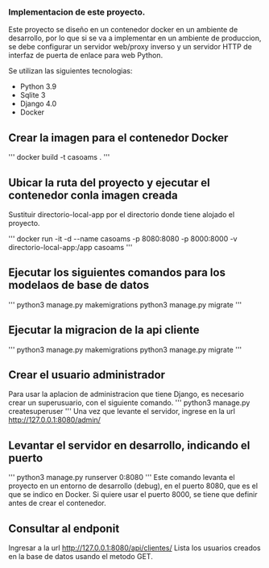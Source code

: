 ### Implementacion de este proyecto.

Este proyecto se diseño en un contenedor docker en un ambiente de desarrollo, por lo que si se va a implementar en un ambiente de produccion, se debe configurar un servidor web/proxy inverso y un servidor HTTP de interfaz de puerta de enlace para web Python.

Se utilizan las siguientes tecnologias:

- Python 3.9
- Sqlite 3
- Django 4.0
- Docker

## Crear la imagen para el contenedor Docker
'''
docker build -t casoams .
'''

## Ubicar la ruta del proyecto y ejecutar el contenedor conla imagen creada

Sustituir directorio-local-app por el directorio donde tiene alojado el proyecto.

'''
docker run -it -d --name casoams -p 8080:8080 -p 8000:8000  -v directorio-local-app:/app casoams
'''

## Ejecutar los siguientes comandos para los modelaos de base de datos

'''
python3 manage.py makemigrations
python3 manage.py migrate
'''
## Ejecutar la migracion de la api cliente

'''
python3 manage.py makemigrations
python3 manage.py migrate
'''
## Crear el usuario administrador

Para usar la aplacion de administracion que tiene Django, es necesario crear un superusuario, con el siguiente comando.
'''
python3 manage.py createsuperuser
'''
Una vez que levante el servidor, ingrese en la url http://127.0.0.1:8080/admin/


## Levantar el servidor en desarrollo, indicando el puerto
'''
python3 manage.py runserver 0:8080
'''
Este comando levanta el proyecto en un entorno de desarrollo (debug), en el puerto 8080, que es el que se indico en Docker. Si quiere usar el puerto 8000, se tiene que definir antes de crear el contenedor.

## Consultar al endponit 
Ingresar a la url http://127.0.0.1:8080/api/clientes/
Lista los usuarios creados en la base de datos usando el metodo GET.


